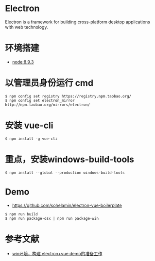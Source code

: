 # Electron
Electron is a framework for building cross-platform desktop applications with web technology.

# 环境搭建
- [node:8.9.3](http://nodejs.cn/download/)

# 以管理员身份运行 cmd
```
$ npm config set registry https://registry.npm.taobao.org/
$ npm config set electron_mirror http://npm.taobao.org/mirrors/electron/
```

# 安装 vue-cli
```
$ npm install -g vue-cli
```

# 重点，安装windows-build-tools
```
$ npm install --global --production windows-build-tools
```



# Demo
- https://github.com/sohelamin/electron-vue-boilerplate

```
$ npm run build
$ npm run package-osx | npm run package-win
```






# 参考文献
- [win环境，构建 electron+vue demo的准备工作](https://newsn.net/say/electron-vue-demo-win-prepare.html)

